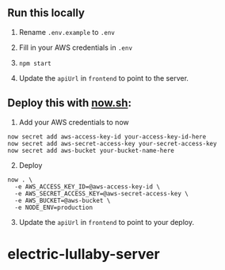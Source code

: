 ## Run this locally

1. Rename `.env.example` to `.env`

2. Fill in your AWS credentials in `.env`

3. `npm start`

4. Update the `apiUrl` in `frontend` to point to the server.

## Deploy this with [now.sh](https://zeit.co/now/):

1. Add your AWS credentials to now

  ```
  now secret add aws-access-key-id your-access-key-id-here
  now secret add aws-secret-access-key your-secret-access-key
  now secret add aws-bucket your-bucket-name-here
  ```

2. Deploy

  ```
  now . \
    -e AWS_ACCESS_KEY_ID=@aws-access-key-id \
    -e AWS_SECRET_ACCESS_KEY=@aws-secret-access-key \
    -e AWS_BUCKET=@aws-bucket \
    -e NODE_ENV=production
  ```

3. Update the `apiUrl` in `frontend` to point to your deploy.
# electric-lullaby-server
